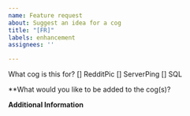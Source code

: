 ```yaml
---
name: Feature request
about: Suggest an idea for a cog
title: "[FR]"
labels: enhancement
assignees: ''

---
```


What cog is this for?
[] RedditPic
[] ServerPing
[] SQL

**What would you like to be added to the cog(s)?


**Additional Information**
